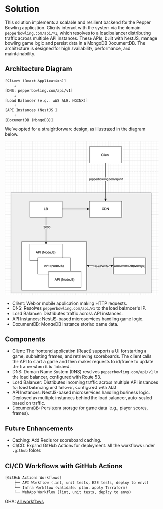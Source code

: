 # Solution

This solution implements a scalable and resilient backend for the Pepper Bowling application.
Clients interact with the system via the domain `pepperbowling.com/api/v1`,
which resolves to a load balancer distributing traffic across multiple API instances.
These APIs, built with NestJS, manage bowling game logic and persist data in a MongoDB DocumentDB.
The architecture is designed for high availability, performance, and maintainability.

## Architecture Diagram

```
[Client (React Application)]
    ↓
[DNS: pepperbowling.com/api/v1]
    ↓
[Load Balancer (e.g., AWS ALB, NGINX)]
    ↓
[API Instances (NestJS)]
    ↓
[DocumentDB (MongoDB)]
```

We’ve opted for a straightforward design, as illustrated in the diagram below.

![bowling score tracker](./images/high-level.png)

- Client: Web or mobile application making HTTP requests.
- DNS: Resolves `pepperbowling.com/api/v1` to the load balancer's IP.
- Load Balancer: Distributes traffic across API instances.
- API Instances: NestJS-based microservices handling game logic.
- DocumentDB: MongoDB instance storing game data.

## Components

- Client: The frontend application (React) supports a UI for starting a game, submitting frames, and retrieving scoreboards. The client calls the API to start a game and then makes requests to id/frame to update the frame when it is finished.
- DNS: Domain Name System (DNS) resolves `pepperbowling.com/api/v1` to the load balancer, configured with Route 53.
- Load Balancer: Distributes incoming traffic across multiple API instances for load balancing and failover, configured with ALB
- API Instances: NestJS-based microservices handling business logic. Deployed as multiple instances behind the load balancer, auto-scaled based on traffic.
- DocumentDB: Persistent storage for game data (e.g., player scores, frames).

## Future Enhancements

- Caching: Add Redis for scoreboard caching.
- CI/CD: Expand GitHub Actions for deployment. All the workflows under `.github` folder.

## CI/CD Workflows with GitHub Actions

```
[GitHub Actions Workflows]
    ├── API Workflow (lint, unit tests, E2E tests, deploy to envs)
    └── Infra Workflow (validate, plan, apply Terraform)
    └── WebApp Workflow (lint, unit tests, deploy to envs)
```

GHA: [All workflows](https://github.com/nvs2394/bowling-score-api/actions)